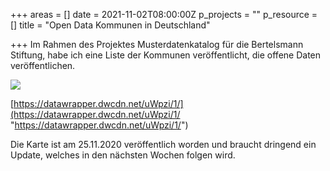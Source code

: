 +++
areas = []
date = 2021-11-02T08:00:00Z
p_projects = ""
p_resource = []
title = "Open Data Kommunen in Deutschland"

+++
Im Rahmen des Projektes Musterdatenkatalog für die Bertelsmann Stiftung, habe ich eine Liste der Kommunen veröffentlicht, die offene Daten veröffentlichen.

![](https://pbs.twimg.com/media/EnrR9LeW8AEndTM?format=jpg&name=large)

[https://datawrapper.dwcdn.net/uWpzi/1/](https://datawrapper.dwcdn.net/uWpzi/1/ "https://datawrapper.dwcdn.net/uWpzi/1/")

Die Karte ist am 25.11.2020 veröffentlich worden und braucht dringend ein Update, welches in den nächsten Wochen folgen wird. 